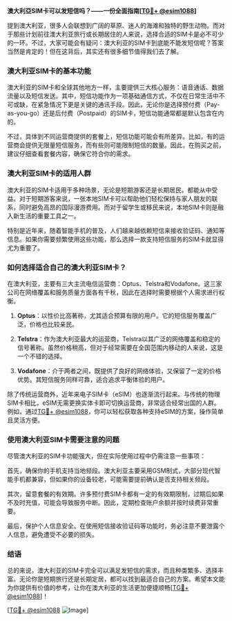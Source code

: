 **澳大利亞SIM卡可以发短信吗？——一份全面指南[[TG💪+ @esim1088](https://t.me/s/esim1088)]**

提到澳大利亚，很多人会联想到广阔的草原、迷人的海滩和独特的野生动物。而对于那些计划前往澳大利亚旅行或长期居住的人来说，选择合适的SIM卡是必不可少的一环。不过，大家可能会有疑问：澳大利亚的SIM卡到底能不能发短信呢？答案当然是肯定的！但在这背后，其实还有很多细节值得我们去了解。

### 澳大利亚SIM卡的基本功能

澳大利亚的SIM卡和全球其他地方一样，主要提供三大核心服务：语音通话、数据流量以及短信发送。其中，短信功能作为一项基础通信方式，不仅在日常生活中不可或缺，在紧急情况下更是关键的通讯手段。因此，无论你是选择预付费（Pay-as-you-go）还是后付费（Postpaid）的SIM卡，短信功能通常都是默认包含在内的。

不过，具体到不同运营商提供的套餐上，短信功能可能会有所差异。比如，有的运营商会提供无限量短信服务，而有些则可能限制短信的数量。因此，在购买之前，建议仔细查看套餐内容，确保它符合你的需求。

### 澳大利亚SIM卡的适用人群

澳大利亚的SIM卡适用于多种场景，无论是短期游客还是长期居民，都能从中受益。对于短期游客来说，一张本地SIM卡可以帮助他们轻松保持与家人朋友的联系，同时避免高昂的国际漫游费用。而对于留学生或移民来说，本地SIM卡则是融入新生活的重要工具之一。

特别是近年来，随着智能手机的普及，人们越来越依赖短信来接收验证码、通知等信息。如果你需要频繁使用这些功能，那么选择一款支持短信服务的SIM卡就显得尤为重要了。

### 如何选择适合自己的澳大利亚SIM卡？

在澳大利亚，主要有三大主流电信运营商：Optus、Telstra和Vodafone。这三家公司在网络覆盖和服务质量方面各有千秋，因此在选择时需要根据个人需求进行权衡。

1. **Optus**：以性价比高著称，尤其适合预算有限的用户。它的短信服务覆盖广泛，价格也比较亲民。
   
2. **Telstra**：作为澳大利亚最大的运营商，Telstra以其广泛的网络覆盖和稳定的信号著称。虽然价格稍高，但对于经常需要在全国范围内移动的人来说，这是一个不错的选择。

3. **Vodafone**：介于两者之间，既提供了良好的网络体验，又保留了一定的价格优势。其短信服务同样可靠，适合追求平衡体验的用户。

除了传统运营商外，近年来电子SIM卡（eSIM）也逐渐流行起来。与传统的物理SIM卡相比，eSIM无需更换实体卡即可切换运营商，非常适合经常出国的人群。例如，通过[TG💪+ @esim1088](https://t.me/s/esim1088)，你可以轻松获取各种支持eSIM的方案，操作简单且灵活方便。

### 使用澳大利亚SIM卡需要注意的问题

尽管澳大利亚的SIM卡功能强大，但在实际使用过程中仍需注意一些事项：

首先，确保你的手机支持当地频段。澳大利亚主要采用GSM制式，大部分现代智能手机都兼容，但如果你的设备较老，可能需要提前确认是否支持相关频段。

其次，留意套餐的有效期。许多预付费SIM卡都有一定的有效期限制，过期后如果不及时充值，可能会导致服务中断。因此，定期检查账户余额并按时续费非常重要。

最后，保护个人信息安全。在使用短信接收验证码等功能时，务必注意不要泄露个人信息，避免遭受不必要的损失。

### 结语

总的来说，澳大利亚的SIM卡完全可以满足发短信的需求，而且种类繁多、选择丰富。无论你是短期旅行还是长期定居，都可以找到最适合自己的方案。希望本文能为你提供有价值的参考，让你在澳大利亚的生活更加便捷顺畅[[TG💪+ @esim1088](https://t.me/s/esim1088)]！

[[TG💪+ @esim1088](https://t.me/s/esim1088) ![Image](https://i.postimg.cc/4NQfJmqS/Snipaste-2025-05-13-00-14-12.png)]